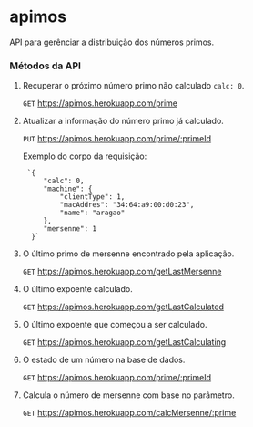 # apimos
API para gerênciar a distribuição dos números primos.

### Métodos da API
1. Recuperar o próximo número primo não calculado `calc: 0`.

    `GET` https://apimos.herokuapp.com/prime

2. Atualizar a informação do número primo já calculado.

    `PUT` https://apimos.herokuapp.com/prime/:primeId
    
    Exemplo do corpo da requisição:
    
		`{
			"calc": 0,
			"machine": {
				"clientType": 1,
				"macAddres": "34:64:a9:00:d0:23",
				"name": "aragao"
			},
			"mersenne": 1
		 }`
     
3. O último primo de mersenne encontrado pela aplicação.

    `GET` https://apimos.herokuapp.com/getLastMersenne
    
4. O último expoente calculado.

	`GET` https://apimos.herokuapp.com/getLastCalculated
	
5. O último expoente que começou a ser calculado.

	`GET` https://apimos.herokuapp.com/getLastCalculating
	
6. O estado de um número na base de dados.

	`GET` https://apimos.herokuapp.com/prime/:primeId
	
7. Calcula o número de mersenne com base no parâmetro.

	`GET` https://apimos.herokuapp.com/calcMersenne/:prime

